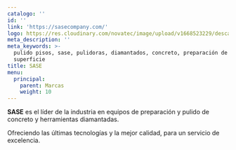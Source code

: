 ```yaml
---
catalogo: ''
id: ''
link: 'https://sasecompany.com/'
logo: https://res.cloudinary.com/novatec/image/upload/v1668523229/descarga_7_tmdb6t.png
meta_description: ''
meta_keywords: >-
  pulido pisos, sase, pulidoras, diamantados, concreto, preparación de
  superficie
title: SASE
menu:
  principal:
    parent: Marcas
    weight: 10
---
```





**SASE** es el líder de la industria en equipos de preparación y pulido de concreto y herramientas diamantadas.

Ofreciendo las últimas tecnologías y la mejor calidad, para un servicio de excelencia.
